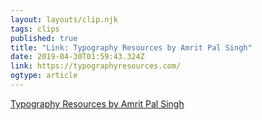```yaml
---
layout: layouts/clip.njk 
tags: clips 
published: true 
title: "Link: Typography Resources by Amrit Pal Singh" 
date: 2019-04-30T01:59:43.324Z 
link: https://typographyresources.com/ 
ogtype: article 
---
```

[Typography Resources by Amrit Pal Singh](https://typographyresources.com/) 
